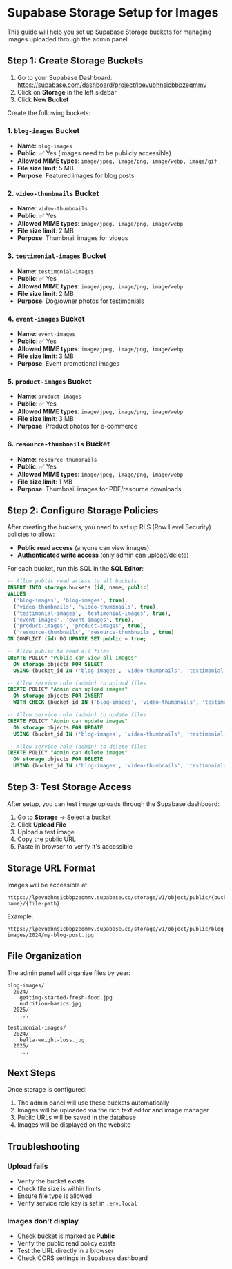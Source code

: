 # Supabase Storage Setup for Images

This guide will help you set up Supabase Storage buckets for managing images uploaded through the admin panel.

## Step 1: Create Storage Buckets

1. Go to your Supabase Dashboard: https://supabase.com/dashboard/project/lpevubhnsicbbpzeqmmv
2. Click on **Storage** in the left sidebar
3. Click **New Bucket**

Create the following buckets:

### 1. `blog-images` Bucket
- **Name**: `blog-images`
- **Public**: ✅ Yes (images need to be publicly accessible)
- **Allowed MIME types**: `image/jpeg, image/png, image/webp, image/gif`
- **File size limit**: 5 MB
- **Purpose**: Featured images for blog posts

### 2. `video-thumbnails` Bucket
- **Name**: `video-thumbnails`
- **Public**: ✅ Yes
- **Allowed MIME types**: `image/jpeg, image/png, image/webp`
- **File size limit**: 2 MB
- **Purpose**: Thumbnail images for videos

### 3. `testimonial-images` Bucket
- **Name**: `testimonial-images`
- **Public**: ✅ Yes
- **Allowed MIME types**: `image/jpeg, image/png, image/webp`
- **File size limit**: 2 MB
- **Purpose**: Dog/owner photos for testimonials

### 4. `event-images` Bucket
- **Name**: `event-images`
- **Public**: ✅ Yes
- **Allowed MIME types**: `image/jpeg, image/png, image/webp`
- **File size limit**: 3 MB
- **Purpose**: Event promotional images

### 5. `product-images` Bucket
- **Name**: `product-images`
- **Public**: ✅ Yes
- **Allowed MIME types**: `image/jpeg, image/png, image/webp`
- **File size limit**: 3 MB
- **Purpose**: Product photos for e-commerce

### 6. `resource-thumbnails` Bucket
- **Name**: `resource-thumbnails`
- **Public**: ✅ Yes
- **Allowed MIME types**: `image/jpeg, image/png, image/webp`
- **File size limit**: 1 MB
- **Purpose**: Thumbnail images for PDF/resource downloads

## Step 2: Configure Storage Policies

After creating the buckets, you need to set up RLS (Row Level Security) policies to allow:
- **Public read access** (anyone can view images)
- **Authenticated write access** (only admin can upload/delete)

For each bucket, run this SQL in the **SQL Editor**:

```sql
-- Allow public read access to all buckets
INSERT INTO storage.buckets (id, name, public)
VALUES
  ('blog-images', 'blog-images', true),
  ('video-thumbnails', 'video-thumbnails', true),
  ('testimonial-images', 'testimonial-images', true),
  ('event-images', 'event-images', true),
  ('product-images', 'product-images', true),
  ('resource-thumbnails', 'resource-thumbnails', true)
ON CONFLICT (id) DO UPDATE SET public = true;

-- Allow public to read all files
CREATE POLICY "Public can view all images"
  ON storage.objects FOR SELECT
  USING (bucket_id IN ('blog-images', 'video-thumbnails', 'testimonial-images', 'event-images', 'product-images', 'resource-thumbnails'));

-- Allow service role (admin) to upload files
CREATE POLICY "Admin can upload images"
  ON storage.objects FOR INSERT
  WITH CHECK (bucket_id IN ('blog-images', 'video-thumbnails', 'testimonial-images', 'event-images', 'product-images', 'resource-thumbnails'));

-- Allow service role (admin) to update files
CREATE POLICY "Admin can update images"
  ON storage.objects FOR UPDATE
  USING (bucket_id IN ('blog-images', 'video-thumbnails', 'testimonial-images', 'event-images', 'product-images', 'resource-thumbnails'));

-- Allow service role (admin) to delete files
CREATE POLICY "Admin can delete images"
  ON storage.objects FOR DELETE
  USING (bucket_id IN ('blog-images', 'video-thumbnails', 'testimonial-images', 'event-images', 'product-images', 'resource-thumbnails'));
```

## Step 3: Test Storage Access

After setup, you can test image uploads through the Supabase dashboard:

1. Go to **Storage** → Select a bucket
2. Click **Upload File**
3. Upload a test image
4. Copy the public URL
5. Paste in browser to verify it's accessible

## Storage URL Format

Images will be accessible at:
```
https://lpevubhnsicbbpzeqmmv.supabase.co/storage/v1/object/public/{bucket-name}/{file-path}
```

Example:
```
https://lpevubhnsicbbpzeqmmv.supabase.co/storage/v1/object/public/blog-images/2024/my-blog-post.jpg
```

## File Organization

The admin panel will organize files by year:
```
blog-images/
  2024/
    getting-started-fresh-food.jpg
    nutrition-basics.jpg
  2025/
    ...

testimonial-images/
  2024/
    bella-weight-loss.jpg
  2025/
    ...
```

## Next Steps

Once storage is configured:
1. The admin panel will use these buckets automatically
2. Images will be uploaded via the rich text editor and image manager
3. Public URLs will be saved in the database
4. Images will be displayed on the website

## Troubleshooting

### Upload fails
- Verify the bucket exists
- Check file size is within limits
- Ensure file type is allowed
- Verify service role key is set in `.env.local`

### Images don't display
- Check bucket is marked as **Public**
- Verify the public read policy exists
- Test the URL directly in a browser
- Check CORS settings in Supabase dashboard

